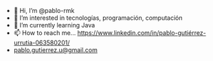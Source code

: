 - 👋 Hi, I’m @pablo-rmk
- 👀 I’m interested in tecnologías, programación, computación
- 🌱 I’m currently learning Java
- 📫 How to reach me... https://www.linkedin.com/in/pablo-gutiérrez-urrutia-063580201/
- pablo.gutierrez.u@gmail.com

<!---
pablo-rmk/pablo-rmk is a ✨ special ✨ repository because its `README.md` (this file) appears on your GitHub profile.
You can click the Preview link to take a look at your changes.
--->

